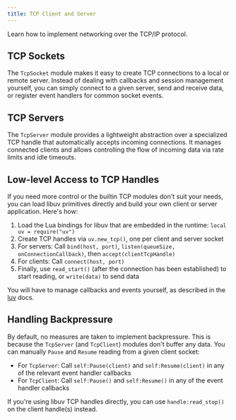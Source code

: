 ```yaml
---
title: TCP Client and Server
---
```


Learn how to implement networking over the TCP/IP protocol.

## TCP Sockets

The ``TcpSocket`` module makes it easy to create TCP connections to a local or remote server. Instead of dealing with callbacks and session management yourself, you can simply connect to a given server, send and receive data, or register event handlers for common socket events.

## TCP Servers

The ``TcpServer`` module provides a lightweight abstraction over a specialized TCP handle that automatically accepts incoming connections. It manages connected clients and allows controlling the flow of incoming data via rate limits and idle timeouts.

## Low-level Access to TCP Handles

If you need more control or the builtin TCP modules don't suit your needs, you can load libuv primitives directly and build your own client or server application. Here's how:

1. Load the Lua bindings for libuv that are embedded in the runtime: ``local uv = require("uv")``
2. Create TCP handles via ``uv.new_tcp()``, one per client and server socket
3. For servers: Call ``bind(host, port)``, ``listen(queueSize, onConnectionCallback)``, then ``accept(clientTcpHandle)``
4. For clients: Call ``connect(host, port)``
5. Finally, use ``read_start()`` (after the connection has been established) to start reading, or ``write(data)`` to send data

You will have to manage callbacks and events yourself, as described in the [luv](https://github.com/luvit/luv/blob/master/docs.md) docs.

## Handling Backpressure

By default, no measures are taken to implement backpressure. This is because the ``TcpServer`` (and ``TcpClient``) modules don't buffer any data. You can manually ``Pause`` and ``Resume`` reading from a given client socket:

* For ``TcpServer``: Call ``self:Pause(client)`` and ``self:Resume(client)`` in any of the relevant event handler callbacks
* For ``TcpClient``: Call ``self:Pause()`` and ``self:Resume()`` in any of the event handler callbacks

If you're using libuv TCP handles directly, you can use ``handle:read_stop()`` on the client handle(s) instead.
